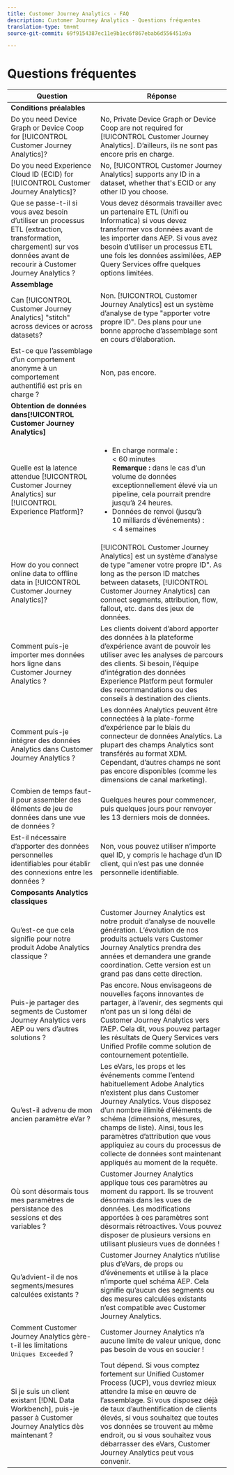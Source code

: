 ```yaml
---
title: Customer Journey Analytics - FAQ
description: Customer Journey Analytics - Questions fréquentes
translation-type: tm+mt
source-git-commit: 69f9154387ec11e9b1ec6f867ebab6d556451a9a

---
```



# Questions fréquentes

| Question | Réponse |
|---|---|
| **Conditions préalables** |  |
| Do you need Device Graph or Device Coop for [!UICONTROL Customer Journey Analytics]? | No, Private Device Graph or Device Coop are not required for [!UICONTROL Customer Journey Analytics]. D’ailleurs, ils ne sont pas encore pris en charge. |
| Do you need Experience Cloud ID (ECID) for [!UICONTROL Customer Journey Analytics]? | No, [!UICONTROL Customer Journey Analytics] supports any ID in a dataset, whether that&#39;s ECID or any other ID you choose. |
| Que se passe-t-il si vous avez besoin d’utiliser un processus ETL (extraction, transformation, chargement) sur vos données avant de recourir à Customer Journey Analytics ? | Vous devez désormais travailler avec un partenaire ETL (Unifi ou Informatica) si vous devez transformer vos données avant de les importer dans AEP. Si vous avez besoin d’utiliser un processus ETL une fois les données assimilées, AEP Query Services offre quelques options limitées. |
| **Assemblage** |  |
| Can [!UICONTROL Customer Journey Analytics] &quot;stitch&quot; across devices or across datasets? | Non. [!UICONTROL Customer Journey Analytics] est un système d’analyse de type &quot;apporter votre propre ID&quot;. Des plans pour une bonne approche d’assemblage sont en cours d’élaboration. |
| Est-ce que l’assemblage d’un comportement anonyme à un comportement authentifié est pris en charge ? | Non, pas encore. |
| **Obtention de données dans[!UICONTROL Customer Journey Analytics]** |  |
| Quelle est la latence attendue [!UICONTROL Customer Journey Analytics] sur [!UICONTROL Experience Platform]? | <ul><li>En charge normale : &lt; 60 minutes <br>**Remarque :** dans le cas d’un volume de données exceptionnellement élevé via un pipeline, cela pourrait prendre jusqu’à 24 heures.</li><li>Données de renvoi (jusqu’à 10 milliards d’événements) : &lt; 4 semaines</li></ul> |
| How do you connect online data to offline data in [!UICONTROL Customer Journey Analytics]? | [!UICONTROL Customer Journey Analytics] est un système d’analyse de type &quot;amener votre propre ID&quot;. As long as the person ID matches between datasets, [!UICONTROL Customer Journey Analytics] can connect segments, attribution, flow, fallout, etc. dans des jeux de données. |
| Comment puis-je importer mes données hors ligne dans Customer Journey Analytics ? | Les clients doivent d’abord apporter des données à la plateforme d’expérience avant de pouvoir les utiliser avec les analyses de parcours des clients. Si besoin, l’équipe d’intégration des données Experience Platform peut formuler des recommandations ou des conseils à destination des clients. |
| Comment puis-je intégrer des données Analytics dans Customer Journey Analytics ? | Les données Analytics peuvent être connectées à la plate-forme d’expérience par le biais du connecteur de données Analytics. La plupart des champs Analytics sont transférés au format XDM. Cependant, d’autres champs ne sont pas encore disponibles (comme les dimensions de canal marketing). |
| Combien de temps faut-il pour assembler des éléments de jeu de données dans une vue de données ? | Quelques heures pour commencer, puis quelques jours pour renvoyer les 13 derniers mois de données. |
| Est-il nécessaire d’apporter des données personnelles identifiables pour établir des connexions entre les données ? | Non, vous pouvez utiliser n’importe quel ID, y compris le hachage d’un ID client, qui n’est pas une donnée personnelle identifiable. |
| **Composants Analytics classiques** |  |
| Qu’est-ce que cela signifie pour notre produit Adobe Analytics classique ? | Customer Journey Analytics est notre produit d’analyse de nouvelle génération. L’évolution de nos produits actuels vers Customer Journey Analytics prendra des années et demandera une grande coordination. Cette version est un grand pas dans cette direction. |
| Puis-je partager des segments de Customer Journey Analytics vers AEP ou vers d’autres solutions ? | Pas encore. Nous envisageons de nouvelles façons innovantes de partager, à l’avenir, des segments qui n’ont pas un si long délai de Customer Journey Analytics vers l’AEP. Cela dit, vous pouvez partager les résultats de Query Services vers Unified Profile comme solution de contournement potentielle. |
| Qu’est-il advenu de mon ancien paramètre eVar ? | Les eVars, les props et les événements comme l’entend habituellement Adobe Analytics n’existent plus dans Customer Journey Analytics. Vous disposez d’un nombre illimité d’éléments de schéma (dimensions, mesures, champs de liste). Ainsi, tous les paramètres d’attribution que vous appliquiez au cours du processus de collecte de données sont maintenant appliqués au moment de la requête. |
| Où sont désormais tous mes paramètres de persistance des sessions et des variables ? | Customer Journey Analytics applique tous ces paramètres au moment du rapport. Ils se trouvent désormais dans les vues de données. Les modifications apportées à ces paramètres sont désormais rétroactives. Vous pouvez disposer de plusieurs versions en utilisant plusieurs vues de données ! |
| Qu’advient-il de nos segments/mesures calculées existants ? | Customer Journey Analytics n’utilise plus d’eVars, de props ou d’événements et utilise à la place n’importe quel schéma AEP. Cela signifie qu’aucun des segments ou des mesures calculées existants n’est compatible avec Customer Journey Analytics. |
| Comment Customer Journey Analytics gère-t-il les limitations `Uniques Exceeded` ? | Customer Journey Analytics n’a aucune limite de valeur unique, donc pas besoin de vous en soucier ! |
| Si je suis un client existant [!DNL Data Workbench], puis-je passer à Customer Journey Analytics dès maintenant ? | Tout dépend. Si vous comptez fortement sur Unified Customer Process (UCP), vous devriez mieux attendre la mise en œuvre de l’assemblage. Si vous disposez déjà de taux d’authentification de clients élevés, si vous souhaitez que toutes vos données se trouvent au même endroit, ou si vous souhaitez vous débarrasser des eVars, Customer Journey Analytics peut vous convenir. |

